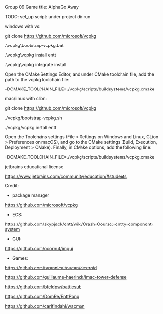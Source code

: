 Group 09
Game title: AIphaGo Away

TODO: set_up script:
under project dir run

windows with vs:

git clone https://github.com/microsoft/vcpkg

.\vcpkg\bootstrap-vcpkg.bat

.\vcpkg\vcpkg install entt

.\vcpkg\vcpkg integrate install

Open the CMake Settings Editor, and under CMake toolchain file, add the path to the vcpkg toolchain file:

-DCMAKE_TOOLCHAIN_FILE=./vcpkg/scripts/buildsystems/vcpkg.cmake

mac/linux with clion:

git clone https://github.com/microsoft/vcpkg

./vcpkg/bootstrap-vcpkg.sh

./vcpkg/vcpkg install entt

Open the Toolchains settings (File > Settings on Windows and Linux, CLion > Preferences on macOS), and go to the CMake settings (Build, Execution, Deployment > CMake). Finally, in CMake options, add the following line:

-DCMAKE_TOOLCHAIN_FILE=./vcpkg/scripts/buildsystems/vcpkg.cmake

jetbrains educational license

https://www.jetbrains.com/community/education/#students

Credit:

- package manager

https://github.com/microsoft/vcpkg

- ECS:

https://github.com/skypjack/entt/wiki/Crash-Course:-entity-component-system

- GUI:

https://github.com/ocornut/imgui

- Games:

https://github.com/tyrannicaltoucan/destroid

https://github.com/guillaume-haerinck/imac-tower-defense

https://github.com/bfeldpw/battlesub

https://github.com/DomRe/EnttPong

https://github.com/carlfindahl/wacman




